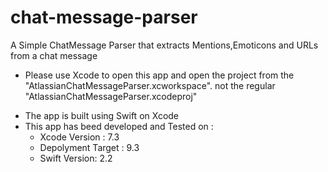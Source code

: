 # chat-message-parser
A Simple ChatMessage Parser that extracts Mentions,Emoticons and URLs from a chat message


* Please use Xcode to open this app and open the project from the "AtlassianChatMessageParser.xcworkspace".
not the regular "AtlassianChatMessageParser.xcodeproj"


- The app is built using Swift on Xcode
- This app has beed developed and Tested on :
	- Xcode Version : 7.3
	- Depolyment Target : 9.3
	- Swift Version: 2.2
